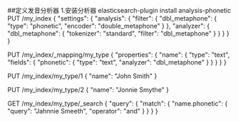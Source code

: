 ##定义发音分析器
1.安装分析器 elasticsearch-plugin install analysis-phonetic
PUT /my_index
{
  "settings": {
    "analysis": {
      "filter": {
        "dbl_metaphone": {
          "type":    "phonetic",
          "encoder": "double_metaphone"
        }
      },
      "analyzer": {
        "dbl_metaphone": {
          "tokenizer": "standard",
          "filter":    "dbl_metaphone"
        }
      }
    }
  }
}

PUT /my_index/_mapping/my_type
{
  "properties": {
    "name": {
      "type": "text",
      "fields": {
        "phonetic": { 
          "type":     "text",
          "analyzer": "dbl_metaphone"
        }
      }
    }
  }
}

PUT /my_index/my_type/1
{
  "name": "John Smith"
}

PUT /my_index/my_type/2
{
  "name": "Jonnie Smythe"
}

GET /my_index/my_type/_search
{
  "query": {
    "match": {
      "name.phonetic": {
        "query": "Jahnnie Smeeth",
        "operator": "and"
      }
    }
  }
}